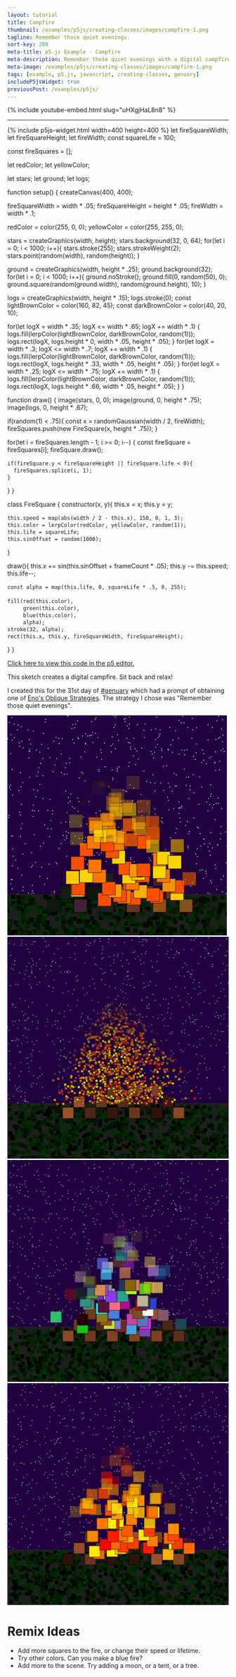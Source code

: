 ```yaml
---
layout: tutorial
title: Campfire
thumbnail: /examples/p5js/creating-classes/images/campfire-1.png
tagline: Remember those quiet evenings.
sort-key: 200
meta-title: p5.js Example - Campfire
meta-description: Remember those quiet evenings with a digital campfire.
meta-image: /examples/p5js/creating-classes/images/campfire-1.png
tags: [example, p5.js, javascript, creating-classes, genuary]
includeP5jsWidget: true
previousPost: /examples/p5js/
---
```


{% include youtube-embed.html slug="uHXgjHaL8n8" %}

---

{% include p5js-widget.html width=400 height=400 %}
let fireSquareWidth;
let fireSquareHeight;
let fireWidth;
const squareLife = 100;

const fireSquares = [];

let redColor;
let yellowColor;

let stars;
let ground;
let logs;

function setup() {
  createCanvas(400, 400);
  
  fireSquareWidth = width * .05;
  fireSquareHeight = height * .05;
  fireWidth = width * .1;
  
  redColor = color(255, 0, 0);
  yellowColor = color(255, 255, 0);
  
  stars = createGraphics(width, height);
  stars.background(32, 0, 64);
  for(let i = 0; i < 1000; i++){
    stars.stroke(255);
    stars.strokeWeight(2);
    stars.point(random(width), random(height));
  }
  
  ground = createGraphics(width, height * .25);
  ground.background(32);
  for(let i = 0; i < 1000; i++){
    ground.noStroke();
    ground.fill(0, random(50), 0);
    ground.square(random(ground.width), random(ground.height), 10);
  }
  
  logs = createGraphics(width, height * .15);
  logs.stroke(0);
  const lightBrownColor = color(160, 82, 45);
  const darkBrownColor = color(40, 20, 10);

  for(let logX = width * .35; logX <= width * .65; logX += width * .1) {
    logs.fill(lerpColor(lightBrownColor, darkBrownColor, random(1)));
    logs.rect(logX, logs.height * 0, width * .05, height * .05);
  }
  for(let logX = width * .3; logX <= width * .7; logX += width * .1) {
    logs.fill(lerpColor(lightBrownColor, darkBrownColor, random(1)));
    logs.rect(logX, logs.height * .33, width * .05, height * .05);
  }
  for(let logX = width * .25; logX <= width * .75; logX += width * .1) {
    logs.fill(lerpColor(lightBrownColor, darkBrownColor, random(1)));
    logs.rect(logX, logs.height * .66, width * .05, height * .05);
  }
}

function draw() {
  image(stars, 0, 0);
  image(ground, 0, height * .75);
  image(logs, 0, height * .67);

  if(random(1) < .75){
    const x = randomGaussian(width / 2, fireWidth);
    fireSquares.push(new FireSquare(x, height * .75));
  }
  
  for(let i = fireSquares.length - 1; i >= 0; i--) {
    const fireSquare = fireSquares[i];
    fireSquare.draw();
    
    if(fireSquare.y < fireSquareHeight || fireSquare.life < 0){
      fireSquares.splice(i, 1);
    }
  }
}

class FireSquare {
  constructor(x, y){
    this.x = x;
    this.y = y;
    
    this.speed = map(abs(width / 2 - this.x), 150, 0, 1, 3);
    this.color = lerpColor(redColor, yellowColor, random(1));
    this.life = squareLife;
    this.sinOffset = random(1000);
  }
  
  draw(){
    this.x += sin(this.sinOffset + frameCount * .05);
    this.y -= this.speed;
    this.life--;
    
    const alpha = map(this.life, 0, squareLife * .5, 0, 255);
    
    fill(red(this.color),
         green(this.color),
         blue(this.color),
         alpha);
    stroke(32, alpha);
    rect(this.x, this.y, fireSquareWidth, fireSquareHeight);
  }
}
</script>

[Click here to view this code in the p5 editor.](https://editor.p5js.org/KevinWorkman/sketches/9Yj1CRP00)

This sketch creates a digital campfire. Sit back and relax!

I created this for the 31st day of [#genuary](https://genuary2021.github.io/) which had a prompt of obtaining one of [Eno's Oblique Strategies](https://en.wikipedia.org/wiki/Oblique_Strategies). The strategy I chose was "Remember those quiet evenings".

![campfire](/examples/p5js/creating-classes/images/campfire-2.gif)
![campfire](/examples/p5js/creating-classes/images/campfire-3.png)
![campfire](/examples/p5js/creating-classes/images/campfire-4.png)
![campfire](/examples/p5js/creating-classes/images/campfire-5.png)

# Remix Ideas

- Add more squares to the fire, or change their speed or lifetime.
- Try other colors. Can you make a blue fire?
- Add more to the scene. Try adding a moon, or a tent, or a tree.